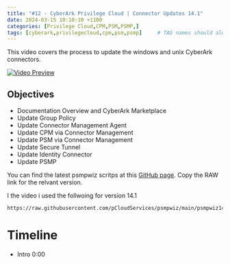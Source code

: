 ```yaml
---
title: "#12 - CyberArk Privilege Cloud | Connector Updates 14.1"
date: 2024-03-15 10:10:10 +1100
categories: [Privilege Cloud,CPM,PSM,PSMP,]
tags: [cyberark,privilegecloud,cpm,psm,psmp]     # TAG names should always be lowercase
---
```


This video covers the process to update the windows and unix CyberArk connectors.

[![Video Preview](https://i.ytimg.com/vi/jY9J6xFUxoU/maxresdefault.jpg)](https://www.youtube.com/watch?v=jY9J6xFUxoU)

## Objectives
- Documentation Overview and CyberArk Marketplace
- Update Group Policy
- Update Connector Management Agent
- Update CPM via Connector Management
- Update PSM via Connector Management
- Update Secure Tunnel
- Update Identity Connector
- Update PSMP

You can find the latest psmpwiz scritps at this [GitHub page](https://github.com/pCloudServices/psmpwiz). Copy the RAW link for the relvant version.

I the video i used the follwoing for version 14.1

```
https://raw.githubusercontent.com/pCloudServices/psmpwiz/main/psmpwiz1410.sh
```

# Timeline
- Intro 0:00